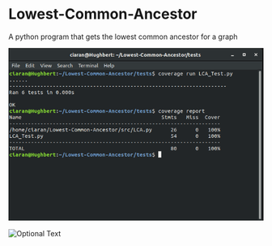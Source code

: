 # Lowest-Common-Ancestor

A python program that gets the lowest common ancestor for a graph

![Screenshot](docs/unitTests.png)

![Optional Text](../DAG/docs/unitTests.png)
